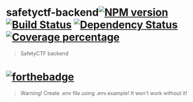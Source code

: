 # safetyctf-backend[![NPM version][npm-image]][npm-url] [![Build Status][travis-image]][travis-url] [![Dependency Status][daviddm-image]][daviddm-url] [![Coverage percentage][coveralls-image]][coveralls-url]
> SafetyCTF backend
# [![forthebadge](https://forthebadge.com/images/badges/built-with-love.svg)](https://forthebadge.com)
> Warning! Create .env file using .env.example! It won't work without it!
<!--- If badges aren't working, fix links below --->
[npm-image]: https://badge.fury.io/js/safetyctf-backend.svg
[npm-url]: https://npmjs.org/package/safetyctf-backend
[travis-image]: https://travis-ci.org/sh7dm/safetyctf-backend.svg?branch=master
[travis-url]: https://travis-ci.org/sh7dm/safetyctf-backend
[daviddm-image]: https://david-dm.org/sh7dm/safetyctf-backend.svg?theme=shields.io
[daviddm-url]: https://david-dm.org/sh7dm/safetyctf-backend
[coveralls-image]: https://coveralls.io/repos/sh7dm/safetyctf-backend/badge.svg
[coveralls-url]: https://coveralls.io/r/sh7dm/safetyctf-backend
